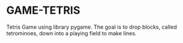 # GAME-TETRIS
Tetris Game using library pygame.
The goal is to drop blocks, called tetrominoes, down into a playing field to make lines.

